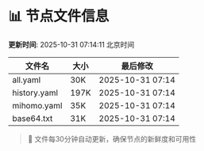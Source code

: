 # 📊 节点文件信息

**更新时间**: 2025-10-31 07:14:11 北京时间

| 文件名 | 大小 | 最后修改 |
|--------|------|----------|
| all.yaml | 30K | 2025-10-31 07:14 |
| history.yaml | 197K | 2025-10-31 07:14 |
| mihomo.yaml | 35K | 2025-10-31 07:14 |
| base64.txt | 31K | 2025-10-31 07:14 |

> 🔄 文件每30分钟自动更新，确保节点的新鲜度和可用性
